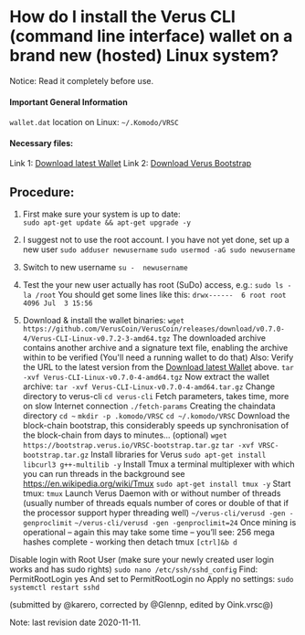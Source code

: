 # How do I install the Verus CLI (command line interface) wallet on a brand new (hosted) Linux system?

Notice: Read it completely before use.

#### Important General Information

`wallet.dat` location on Linux: `~/.Komodo/VRSC`

#### Necessary files:

Link 1: [Download latest Wallet](https://verus.io/wallet)
Link 2: [Download Verus Bootstrap](https://bootstrap.verus.io/)

## Procedure:

1. First make sure your system is up to date:  
  `sudo apt-get update && apt-get upgrade -y`  

2. I suggest not to use the root account. I you have not yet done, set up a new user
  `sudo adduser newusername`
  `sudo usermod -aG sudo newusername`
3. Switch to new username
  `su -  newusername`
4. Test the your new user actually has root (SuDo) access, e.g.:
  `sudo ls -la /root`
  You should get some lines like this:
  `drwx------  6 root root 4096 Jul  3 15:56`
5. Download & install the wallet binaries:
  `wget https://github.com/VerusCoin/VerusCoin/releases/download/v0.7.0-4/Verus-CLI-Linux-v0.7.2-3-amd64.tgz`
 The downloaded archive contains another archive and a signature text file, enabling the archive within to be verified (You'll need a running wallet to do that)
 Also: Verify the URL to the latest version from the [Download latest Wallet](https://verus.io/wallet) above.
  `tar -xvf Verus-CLI-Linux-v0.7.0-4-amd64.tgz`
 Now extract the wallet archive:
  `tar -xvf Verus-CLI-Linux-v0.7.0-4-amd64.tar.gz`
 Change directory to verus-cli
  `cd verus-cli`
 Fetch parameters, takes time, more on slow Internet connection
  `./fetch-params`
Creating the chaindata directory
  `cd ~`
  `mkdir -p .komodo/VRSC`
  `cd ~/.komodo/VRSC`
Download the block-chain bootstrap, this considerably speeds up synchronisation of the block-chain from days to minutes... (optional)
  `wget https://bootstrap.verus.io/VRSC-bootstrap.tar.gz`
  `tar -xvf VRSC-bootstrap.tar.gz`
 Install libraries for Verus
  `sudo apt-get install libcurl3 g++-multilib -y`
 Install Tmux a terminal multiplexer with which you can run threads in the background see https://en.wikipedia.org/wiki/Tmux
  `sudo apt-get install tmux -y`
 Start tmux:
  `tmux`
 Launch Verus Daemon with or without number of threads
 (usually number of threads equals number of cores or double of that if the processor support hyper threading well)
  `~/verus-cli/verusd -gen -genproclimit`
  `~/verus-cli/verusd -gen -genproclimit=24`
 Once mining is operational – again this may take some time –
 you’ll see: 256 mega hashes complete - working
 then detach tmux
`[ctrl]&b d`

Disable login with Root User
(make sure your newly created user login works and has sudo rights)
  `sudo nano /etc/ssh/sshd_config`
Find: PermitRootLogin yes
And set to
PermitRootLogin no
Apply no settings:
  `sudo systemctl restart sshd`

(submitted by @karero, corrected by @Glennp, edited by Oink.vrsc@)

Note: last revision date 2020-11-11.
